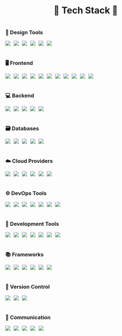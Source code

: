 <!-- Tech Stack -->
<h1 align="center">🌟 Tech Stack 🌟</h1>
<div align="left" style="display: flex; flex-direction: column; gap: 20px;">

  <!-- Design Tools -->
  <div>
    <h3>🎨 Design Tools</h3>
    <div style="display: flex; gap: 10px; flex-wrap: nowrap;">
      <img src="https://img.shields.io/badge/Photoshop-31A8FF?style=for-the-badge&logo=adobephotoshop&logoColor=white" />
      <img src="https://img.shields.io/badge/Illustrator-FF9A00?style=for-the-badge&logo=adobeillustrator&logoColor=white" />
      <img src="https://img.shields.io/badge/Premiere_Pro-9999FF?style=for-the-badge&logo=adobepremierepro&logoColor=white" />
      <img src="https://img.shields.io/badge/After_Effects-9999FF?style=for-the-badge&logo=adobeaftereffects&logoColor=white" />
      <img src="https://img.shields.io/badge/3ds_Max-00A6FF?style=for-the-badge&logo=autodesk&logoColor=white" />
      <img src="https://img.shields.io/badge/Cinema_4D-01234D?style=for-the-badge&logo=maxon&logoColor=white" />
    </div>
  </div>

  <!-- Frontend -->
  <div>
    <h3>🖥️ Frontend</h3>
    <div style="display: flex; gap: 10px; flex-wrap: nowrap;">
      <img src="https://img.shields.io/badge/HTML5-E34F26?style=for-the-badge&logo=html5&logoColor=white" />
      <img src="https://img.shields.io/badge/CSS3-1572B6?style=for-the-badge&logo=css3&logoColor=white" />
      <img src="https://img.shields.io/badge/Tailwind_CSS-38B2AC?style=for-the-badge&logo=tailwind-css&logoColor=white" />
      <img src="https://img.shields.io/badge/Sass-CC6699?style=for-the-badge&logo=sass&logoColor=white" />
      <img src="https://img.shields.io/badge/Bootstrap-7952B3?style=for-the-badge&logo=bootstrap&logoColor=white" />
      <img src="https://img.shields.io/badge/React-20232A?style=for-the-badge&logo=react&logoColor=61DAFB" />
      <img src="https://img.shields.io/badge/Next.js-000000?style=for-the-badge&logo=nextdotjs&logoColor=white" />
      <img src="https://img.shields.io/badge/Vue.js-4FC08D?style=for-the-badge&logo=vue.js&logoColor=white" />
      <img src="https://img.shields.io/badge/JavaScript-F7DF1E?style=for-the-badge&logo=javascript&logoColor=black" />
      <img src="https://img.shields.io/badge/TypeScript-007ACC?style=for-the-badge&logo=typescript&logoColor=white" />
      <img src="https://img.shields.io/badge/jQuery-0769AD?style=for-the-badge&logo=jquery&logoColor=white" />
    </div>
  </div>

  <!-- Backend -->
  <div>
    <h3>💻 Backend</h3>
    <div style="display: flex; gap: 10px; flex-wrap: nowrap;">
      <img src="https://img.shields.io/badge/Java-007396?style=for-the-badge&logo=java&logoColor=white" />
      <img src="https://img.shields.io/badge/Spring-6DB33F?style=for-the-badge&logo=spring&logoColor=white" />
      <img src="https://img.shields.io/badge/Spring_Boot-6DB33F?style=for-the-badge&logo=springboot&logoColor=white" />
      <img src="https://img.shields.io/badge/Node.js-339933?style=for-the-badge&logo=nodedotjs&logoColor=white" />
      <img src="https://img.shields.io/badge/Python-3776AB?style=for-the-badge&logo=python&logoColor=white" />
    </div>
  </div>

  <!-- Database -->
  <div>
    <h3>🗃️ Databases</h3>
    <div style="display: flex; gap: 10px; flex-wrap: nowrap;">
      <img src="https://img.shields.io/badge/Oracle-F80000?style=for-the-badge&logo=oracle&logoColor=white" />
      <img src="https://img.shields.io/badge/MySQL-4479A1?style=for-the-badge&logo=mysql&logoColor=white" />
      <img src="https://img.shields.io/badge/MariaDB-003545?style=for-the-badge&logo=mariadb&logoColor=white" />
      <img src="https://img.shields.io/badge/PostgreSQL-316192?style=for-the-badge&logo=postgresql&logoColor=white" />
      <img src="https://img.shields.io/badge/MongoDB-47A248?style=for-the-badge&logo=mongodb&logoColor=white" />
    </div>
  </div>

  <!-- Cloud Providers -->
  <div>
    <h3>☁️ Cloud Providers</h3>
    <div style="display: flex; gap: 10px; flex-wrap: nowrap;">
      <img src="https://img.shields.io/badge/Amazon_AWS-232F3E?style=for-the-badge&logo=amazonaws&logoColor=white" />
      <img src="https://img.shields.io/badge/GCP-4285F4?style=for-the-badge&logo=googlecloud&logoColor=white" />
      <img src="https://img.shields.io/badge/Azure-0078D4?style=for-the-badge&logo=microsoftazure&logoColor=white" />
      <img src="https://img.shields.io/badge/Linux-FCC624?style=for-the-badge&logo=linux&logoColor=black" />
      <img src="https://img.shields.io/badge/Apache_Tomcat-F8DC75?style=for-the-badge&logo=apachetomcat&logoColor=black" />
      <img src="https://img.shields.io/badge/OpenStack-FF6F00?style=for-the-badge&logo=openstack&logoColor=white" />
    </div>
  </div>

  <!-- DevOps -->
  <div>
    <h3>⚙️ DevOps Tools</h3>
    <div style="display: flex; gap: 10px; flex-wrap: nowrap;">
      <img src="https://img.shields.io/badge/Docker-2496ED?style=for-the-badge&logo=docker&logoColor=white" />
      <img src="https://img.shields.io/badge/Kubernetes-326CE5?style=for-the-badge&logo=kubernetes&logoColor=white" />
      <img src="https://img.shields.io/badge/Terraform-623AA2?style=for-the-badge&logo=terraform&logoColor=white" />
      <img src="https://img.shields.io/badge/Ansible-1A1918?style=for-the-badge&logo=ansible&logoColor=white" />
      <img src="https://img.shields.io/badge/Jenkins-D24939?style=for-the-badge&logo=jenkins&logoColor=white" />
      <img src="https://img.shields.io/badge/SonarQube-4E9BCD?style=for-the-badge&logo=sonarqube&logoColor=white" />
      <img src="https://img.shields.io/badge/ArgoCD-6B71A6?style=for-the-badge&logo=argocd&logoColor=white" />
    </div>
  </div>

  <!-- Development Tools -->
  <div>
    <h3>🔧 Development Tools</h3>
    <div style="display: flex; gap: 10px; flex-wrap: nowrap;">
      <img src="https://img.shields.io/badge/IntelliJ_IDEA-000000?style=for-the-badge&logo=intellijidea&logoColor=white" />
      <img src="https://img.shields.io/badge/Visual_Studio_Code-0078D4?style=for-the-badge&logo=visualstudiocode&logoColor=white" />
      <img src="https://img.shields.io/badge/Visual_Studio-5C2D91?style=for-the-badge&logo=visualstudio&logoColor=white" />
      <img src="https://img.shields.io/badge/Eclipse_IDE-2C2255?style=for-the-badge&logo=eclipseide&logoColor=white" />
      <img src="https://img.shields.io/badge/Anaconda-44A833?style=for-the-badge&logo=anaconda&logoColor=white" />
      <img src="https://img.shields.io/badge/MobaXterm-004D71?style=for-the-badge&logo=mobaxterm&logoColor=white" />
      <img src="https://img.shields.io/badge/DBeaver-3723EE?style=for-the-badge&logo=dbeaver&logoColor=white" />
    </div>
  </div>

  <!-- Frameworks -->
  <div>
    <h3>📚 Frameworks</h3>
    <div style="display: flex; gap: 10px; flex-wrap: nowrap;">
      <img src="https://img.shields.io/badge/Spring-6DB33F?style=for-the-badge&logo=spring&logoColor=white" />
      <img src="https://img.shields.io/badge/Spring_Boot-6DB33F?style=for-the-badge&logo=springboot&logoColor=white" />
      <img src="https://img.shields.io/badge/Django-092E20?style=for-the-badge&logo=django&logoColor=white" />
      <img src="https://img.shields.io/badge/Flask-000000?style=for-the-badge&logo=flask&logoColor=white" />
      <img src="https://img.shields.io/badge/FastAPI-009688?style=for-the-badge&logo=fastapi&logoColor=white" />
      <img src="https://img.shields.io/badge/Laravel-FF2D20?style=for-the-badge&logo=laravel&logoColor=white" />
    </div>
  </div>

  <!-- Version Control -->
  <div>
    <h3>🔧 Version Control</h3>
    <div style="display: flex; gap: 10px; flex-wrap: nowrap;">
      <img src="https://img.shields.io/badge/Git-F05032?style=for-the-badge&logo=git&logoColor=white" />
      <img src="https://img.shields.io/badge/GitHub-181717?style=for-the-badge&logo=github&logoColor=white" />
      <img src="https://img.shields.io/badge/GitLab-FC6D26?style=for-the-badge&logo=gitlab&logoColor=white" />
    </div>
  </div>

  <!-- Communication Tools -->
  <div>
    <h3>💬 Communication</h3>
    <div style="display: flex; gap: 10px; flex-wrap: nowrap;">
      <img src="https://img.shields.io/badge/Jira-0052CC?style=for-the-badge&logo=jira&logoColor=white" />
      <img src="https://img.shields.io/badge/Confluence-172B4D?style=for-the-badge&logo=confluence&logoColor=white" />
      <img src="https://img.shields.io/badge/Slack-4A154B?style=for-the-badge&logo=slack&logoColor=white" />
      <img src="https://img.shields.io/badge/Notion-000000?style=for-the-badge&logo=notion&logoColor=white" />
      <img src="https://img.shields.io/badge/Figma-F24E1E?style=for-the-badge&logo=figma&logoColor=white" />
    </div>
  </div>

</div>

